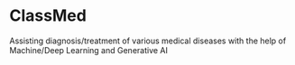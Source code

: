 # ClassMed
Assisting diagnosis/treatment of various medical diseases with the help of Machine/Deep Learning and Generative AI
